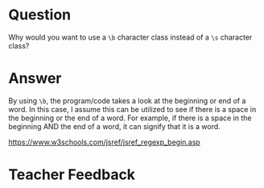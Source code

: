 # Question
Why would you want to use a `\b` character class instead of a `\s` character class?

# Answer
By using `\b`, the program/code takes a look at the beginning or end of a word. In this case, I assume this can be utilized to see if there is a space in the beginning or the end of a word. For example, if there is a space in the beginning AND the end of a word, it can signify that it is a word. 

https://www.w3schools.com/jsref/jsref_regexp_begin.asp 

# Teacher Feedback